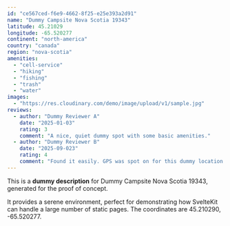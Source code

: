 ```yaml
---
id: "ce567ced-f6e9-4662-8f25-e25e393a2d91"
name: "Dummy Campsite Nova Scotia 19343"
latitude: 45.21029
longitude: -65.520277
continent: "north-america"
country: "canada"
region: "nova-scotia"
amenities:
  - "cell-service"
  - "hiking"
  - "fishing"
  - "trash"
  - "water"
images:
  - "https://res.cloudinary.com/demo/image/upload/v1/sample.jpg"
reviews:
  - author: "Dummy Reviewer A"
    date: "2025-01-03"
    rating: 3
    comment: "A nice, quiet dummy spot with some basic amenities."
  - author: "Dummy Reviewer B"
    date: "2025-09-023"
    rating: 4
    comment: "Found it easily. GPS was spot on for this dummy location."
---
```


This is a **dummy description** for Dummy Campsite Nova Scotia 19343, generated for the proof of concept.

It provides a serene environment, perfect for demonstrating how SvelteKit can handle a large number of static pages. The coordinates are 45.210290, -65.520277.
